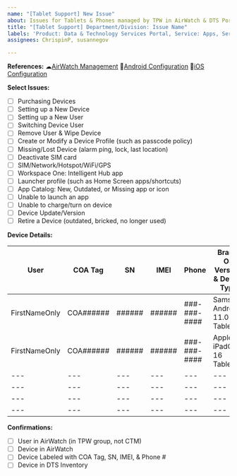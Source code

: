 ```yaml
---
name: "[Tablet Support] New Issue"
about: Issues for Tablets & Phones managed by TPW in AirWatch & DTS Portal
title: "[Tablet Support] Department/Division: Issue Name"
labels: 'Product: Data & Technology Services Portal, Service: Apps, Service: Tech Services, Type: Tablet Support'
assignees: ChrispinP, susannegov

---
```


**References:**
☁[AirWatch Management](https://app.gitbook.com/o/-LzDQOVGhTudbKRDGpUA/s/-M4LYhVrPWLmbRD1Xv0p/tablet-management/airwatch-management)
🤖[Android Configuration](https://app.gitbook.com/o/-LzDQOVGhTudbKRDGpUA/s/-M4LYhVrPWLmbRD1Xv0p/tablet-management/tablet-configuration)
🍎[iOS Configuration](https://app.gitbook.com/o/-LzDQOVGhTudbKRDGpUA/s/-M4LYhVrPWLmbRD1Xv0p/tablet-management/ios-tablet-configuration)

**Select Issues:**
- [ ] Purchasing Devices
- [ ] Setting up a New Device
- [ ] Setting up a New User
- [ ] Switching Device User
- [ ] Remove User & Wipe Device
- [ ] Create or Modify a Device Profile (such as passcode policy)
- [ ] Missing/Lost Device (alarm ping, lock, last location)
- [ ] Deactivate SIM card
- [ ] SIM/Network/Hotspot/WiFi/GPS
- [ ] Workspace One: Intelligent Hub app
- [ ] Launcher profile (such as Home Screen apps/shortcuts)
- [ ] App Catalog: New, Outdated, or Missing app or icon
- [ ] Unable to launch an app
- [ ] Unable to charge/turn on device
- [ ] Device Update/Version
- [ ] Retire a Device (outdated, bricked, no longer used)

**Device Details:**

| User | COA Tag | SN | IMEI | Phone | Brand, OS Version, & Device Type |
| --- | --- | --- | --- | --- | --- |
| FirstNameOnly<!--Last--> | COA###### | ###### | ###### | ###-###-#### | Samsung Android 11.0 Tablet |
| FirstNameOnly<!--Last--> | COA###### | ###### | ###### | ###-###-#### | Apple iPadOS 16 Tablet  |
| ---<!--Last--> | --- | --- | --- | --- | --- |
| ---<!--Last--> | --- | --- | --- | --- | --- |
| ---<!--Last--> | --- | --- | --- | --- | --- |
| ---<!--Last--> | --- | --- | --- | --- | --- |

**Confirmations:**
- [ ] User in AirWatch (in TPW group, not CTM)
- [ ] Device in AirWatch
- [ ] Device Labeled with COA Tag, SN, IMEI, & Phone #
- [ ] Device in DTS Inventory
